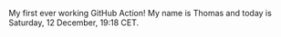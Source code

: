 My first ever working GitHub Action!
My name is Thomas and today is Saturday, 12 December, 19:18 CET. 
